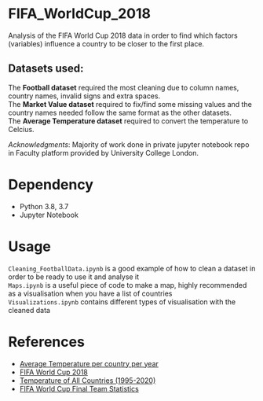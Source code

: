 # FIFA_WorldCup_2018

Analysis of the FIFA World Cup 2018 data in order to find which factors (variables) influence a country to be closer to the first place. 

## Datasets used:

The **Football dataset** required the most cleaning due to column names, country names, invalid signs and extra spaces.<br />
The **Market Value dataset** required to fix/find some missing values and the country names needed follow the same format as the other datasets.<br />
The **Average Temperature dataset** required to convert the temperature to Celcius.

*Acknowledgments*: Majority of work done in private jupyter notebook repo in Faculty platform provided by University College London.

# Dependency

- Python 3.8, 3.7
- Jupyter Notebook 

# Usage

``` Cleaning_FootballData.ipynb ``` is a good example of how to clean a dataset in order to be ready to use it and analyse it <br />
``` Maps.ipynb ``` is a useful piece of code to make a map, highly recommended as a visualisation when you have a list of countries <br />
``` Visualizations.ipynb ``` contains different types of visualisation with the cleaned data

# References

- [Average Temperature per country per year](https://www.kaggle.com/akshaychavan/average-temperature-per-country-per-year/data)
- [FIFA World Cup 2018](https://www.statista.com/study/38467/fifa-world-cup-2018/)
- [Temperature of All Countries (1995-2020)](https://www.kaggle.com/subhamjain/temperature-of-all-countries-19952020) 
- [FIFA World Cup Final Team Statistics](https://www.whoscored.com/Regions/247/Tournaments/36/Seasons/5967/Stages/12763/TeamStatistics/International-FIFA-World-Cup-2018)






